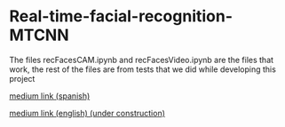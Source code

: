 # Real-time-facial-recognition-MTCNN

The files recFacesCAM.ipynb and recFacesVideo.ipynb are the files that work, the rest of the files are from tests that we did while developing this project

[medium link (spanish)](https://mjvnor.medium.com/como-fallar-en-generar-corridos-tumbados-mediante-ia-28c74a0b23db)

[medium link (english) (under construction)]()
